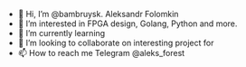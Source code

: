 - 👋 Hi, I’m @bambruysk.  Aleksandr Folomkin
- 👀 I’m interested in FPGA design, Golang, Python and more.
- 🌱 I’m currently learning 
- 💞️ I’m looking to collaborate on interesting project for
- 📫 How to reach me 
Telegram @aleks_forest

<!---
bambruysk/bambruysk is a ✨ special ✨ repository because its `README.md` (this file) appears on your GitHub profile.
You can click the Preview link to take a look at your changes.
--->
